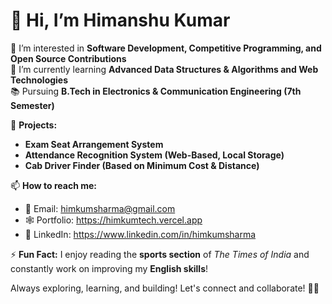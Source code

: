 # 👋 Hi, I’m Himanshu Kumar  

👀 I’m interested in **Software Development, Competitive Programming, and Open Source Contributions**  
🌱 I’m currently learning **Advanced Data Structures & Algorithms and Web Technologies**   
📚 Pursuing **B.Tech in Electronics & Communication Engineering (7th Semester)**  

🚀 **Projects:**  
- **Exam Seat Arrangement System**  
- **Attendance Recognition System (Web-Based, Local Storage)**  
- **Cab Driver Finder (Based on Minimum Cost & Distance)**  

📫 **How to reach me:**  
- 💌 Email: himkumsharma@gmail.com  
- 🕸️ Portfolio: https://himkumtech.vercel.app
- 🔗 LinkedIn: https://www.linkedin.com/in/himkumsharma

⚡ **Fun Fact:** I enjoy reading the **sports section** of *The Times of India* and constantly work on improving my **English skills**!  

Always exploring, learning, and building! Let's connect and collaborate! 🚀🔥  
